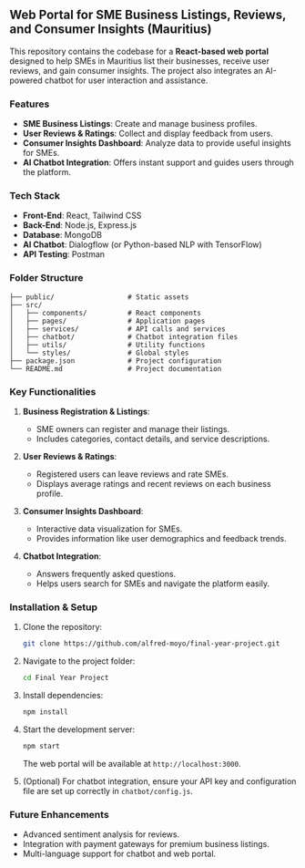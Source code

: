 ## Web Portal for SME Business Listings, Reviews, and Consumer Insights (Mauritius)  
This repository contains the codebase for a **React-based web portal** designed to help SMEs in Mauritius list their businesses, receive user reviews, and gain consumer insights. The project also integrates an AI-powered chatbot for user interaction and assistance.  

### Features  
- **SME Business Listings**: Create and manage business profiles.  
- **User Reviews & Ratings**: Collect and display feedback from users.  
- **Consumer Insights Dashboard**: Analyze data to provide useful insights for SMEs.  
- **AI Chatbot Integration**: Offers instant support and guides users through the platform.

### Tech Stack  
- **Front-End**: React, Tailwind CSS  
- **Back-End**: Node.js, Express.js  
- **Database**: MongoDB  
- **AI Chatbot**: Dialogflow (or Python-based NLP with TensorFlow)  
- **API Testing**: Postman  

### Folder Structure  
```
├── public/                  # Static assets  
├── src/  
│   ├── components/          # React components  
│   ├── pages/               # Application pages  
│   ├── services/            # API calls and services  
│   ├── chatbot/             # Chatbot integration files  
│   ├── utils/               # Utility functions  
│   └── styles/              # Global styles  
├── package.json             # Project configuration  
└── README.md                # Project documentation  
```

### Key Functionalities  
1. **Business Registration & Listings**:  
   - SME owners can register and manage their listings.  
   - Includes categories, contact details, and service descriptions.  

2. **User Reviews & Ratings**:  
   - Registered users can leave reviews and rate SMEs.  
   - Displays average ratings and recent reviews on each business profile.  

3. **Consumer Insights Dashboard**:  
   - Interactive data visualization for SMEs.  
   - Provides information like user demographics and feedback trends.  

4. **Chatbot Integration**:  
   - Answers frequently asked questions.  
   - Helps users search for SMEs and navigate the platform easily.  

### Installation & Setup  
1. Clone the repository:  
   ```bash
   git clone https://github.com/alfred-moyo/final-year-project.git
   ```  
2. Navigate to the project folder:  
   ```bash
   cd Final Year Project
   ```  
3. Install dependencies:  
   ```bash
   npm install
   ```  
4. Start the development server:  
   ```bash
   npm start
   ```  
   The web portal will be available at `http://localhost:3000`.  

5. (Optional) For chatbot integration, ensure your API key and configuration file are set up correctly in `chatbot/config.js`.  

### Future Enhancements  
- Advanced sentiment analysis for reviews.  
- Integration with payment gateways for premium business listings.  
- Multi-language support for chatbot and web portal.  
